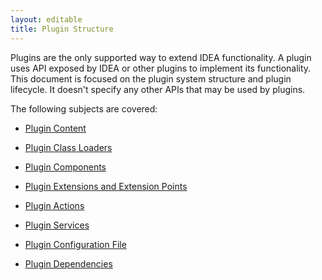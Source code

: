 ```yaml
---
layout: editable
title: Plugin Structure
---
```


<!--
INITIAL_SOURCE https://confluence.jetbrains.com/display/IDEADEV/IntelliJ+IDEA+Plugin+Structure
-->



Plugins are the only supported way to extend IDEA functionality.
A plugin uses API exposed by IDEA or other plugins to implement its functionality.
This document is focused on the plugin system structure and plugin lifecycle.
It doesn't specify any other APIs that may be used by plugins.

The following subjects are covered:
<!--TODO Links from TOC to certain parts of the document-->

* [Plugin Content](plugin_content.html)

* [Plugin Class Loaders](plugin_class_loaders.html)

* [Plugin Components](plugin_components.html)

* [Plugin Extensions and Extension Points](plugin_extensions_and_extension_points.html)

* [Plugin Actions](plugin_actions.html)

* [Plugin Services](plugin_services.html)

* [Plugin Configuration File](plugin_configuration_file.html)

* [Plugin Dependencies](plugin_dependencies.html)